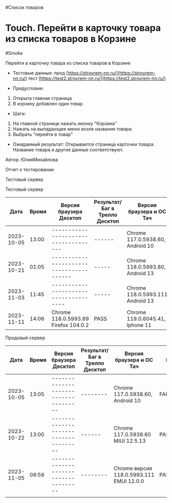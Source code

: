 #Список товаров
# Touch. Перейти в карточку товара из списка товаров в Корзине
#Smoke

Перейти в карточку товара из списка товаров в Корзине

* Тестовые данные: прод [https://stroyrem-nn.ru/](https://stroyrem-nn.ru/) тест [https://test2.stroyrem-nn.ru/](https://test2.stroyrem-nn.ru/)
  
* Предусловие:
1. Открыта главная страница 
2. В корзину добавлен один товар

* Шаги:
1. На главной странице нажать иконку "Корзина"
2. Нажать на выпадающее меню возле названия товара
3. Выбрать "перейти в товар" 

* Ожидаемый результат:
  Открывается страница карточки товара. Название товара и другие данные соответствуют.

Автор: ЮлияМихайлова

Отчет о тестировании

Тестовый сервер

Тестовый сервер

| Дата       | Время | Версия браузера Десктоп              | Результат/Баг в Трелло Десктоп | Версия браузера и ОС Тач         | Результат/Баг в Трелло Тач | Дата релиза | QA      |
| ---------- | ----- | ------------------------------------ | ------------------------------ | -------------------------------- | -------------------------- | ----------- | ------- |
| 2023-10-05 | 13:00 | ------------------------------------ | ------ | Chrome 117.0.5938.60, Android 10 | PASS                       | 01.10.2023  | Татьяна |
| 2023-10-21| 01:05|---------------------------------------|-----|Chrome 118.0.5993.80, Android 13|PASS |19.10.2023 | Юлия |
| 2023-11-03| 11:45| ------------------------------------- | ----- | Chrome 118.0.5993.111 Android 13 | PASS | 02.11.2023 | ЮлияМихайлова |
| 2023-11-11 | 14:06      |  Chrome 118.0.5993.89              Firefox 104.0.2                      |PASS                            | Chrome 119.0.6045.41, Iphone 11 | PASS |     11.11.2023        |  Тимофей   |


Продовый сервер

| Дата       | Время | Версия браузера Десктоп              | Результат/Баг в Трелло Десктоп | Версия браузера и ОС Тач         | Результат/Баг в Трелло Тач         | Дата релиза | QA      |
| ---------- | ----- | ------------------------------------ | ------------------------------ | -------------------------------- | ---------------------------------- | ----------- | ------- |
| 2023-10-05 | 13:05 | -------------------------------------| --------                       | Chrome 117.0.5938.60, Android 10 | FAIL https://trello.com/c/ZtDtCDTD | 01.10.2023  | Татьяна |
| 2023-10-22 | 13:00 | -------------------------------------| ------                          | Chrome 117.0.5938.60 MIUI 12.5.13| PASS                               | 22.10.2023  | Надежда А. |
| 2023-11-05 | 09:58 | -------------------------------------| --------                        | Chrome версия 118.0.5993.111 EMUI 12.0.0 | PASSED                     | 2023-11-05  | Елена   |
|            |       |                                      |                                |                                  |                                    |             |         |
